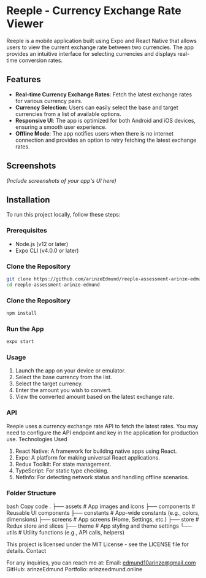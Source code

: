 # Reeple - Currency Exchange Rate Viewer

Reeple is a mobile application built using Expo and React Native that allows users to view the current exchange rate between two currencies. The app provides an intuitive interface for selecting currencies and displays real-time conversion rates.

## Features

- **Real-time Currency Exchange Rates**: Fetch the latest exchange rates for various currency pairs.
- **Currency Selection**: Users can easily select the base and target currencies from a list of available options.
- **Responsive UI**: The app is optimized for both Android and iOS devices, ensuring a smooth user experience.
- **Offline Mode**: The app notifies users when there is no internet connection and provides an option to retry fetching the latest exchange rates.

## Screenshots

_(Include screenshots of your app's UI here)_

## Installation

To run this project locally, follow these steps:

### Prerequisites

- Node.js (v12 or later)
- Expo CLI (v4.0.0 or later)

### Clone the Repository

```bash
git clone https://github.com/arinzeEdmund/reeple-assessment-arinze-edmund.git
cd reeple-assessment-arinze-edmund

```

### Clone the Repository

```bash
npm install

```
### Run the App

```bash
expo start

```

### Usage

1. Launch the app on your device or emulator.
2. Select the base currency from the list.
3. Select the target currency.
4. Enter the amount you wish to convert.
5. View the converted amount based on the latest exchange rate.

### API

Reeple uses a currency exchange rate API to fetch the latest rates. You may need to configure the API endpoint and key in the application for production use.
Technologies Used

1. React Native: A framework for building native apps using React.
2. Expo: A platform for making universal React applications.
3. Redux Toolkit: For state management.
4. TypeScript: For static type checking.
5. NetInfo: For detecting network status and handling offline scenarios. 

### Folder Structure

bash
Copy code
.
├── assets          # App images and icons
├── components      # Reusable UI components
├── constants       # App-wide constants (e.g., colors, dimensions)
├── screens         # App screens (Home, Settings, etc.)
├── store           # Redux store and slices
├── theme           # App styling and theme settings
└── utils           # Utility functions (e.g., API calls, helpers)



This project is licensed under the MIT License - see the LICENSE file for details.
Contact

For any inquiries, you can reach me at:
Email: edmund10arinze@gmail.com
GitHub: arinzeEdmund
Portfolio: arinzeedmund.online






